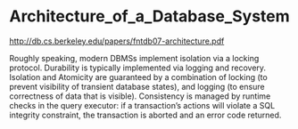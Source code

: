 # Architecture_of_a_Database_System

http://db.cs.berkeley.edu/papers/fntdb07-architecture.pdf

Roughly speaking, modern DBMSs implement isolation via a locking protocol. Durability is typically implemented via logging and
recovery. Isolation and Atomicity are guaranteed by a combination of locking (to prevent visibility of transient database states), and logging (to ensure correctness of data that is visible). Consistency is managed by runtime checks in the query executor: if a transaction’s actions will violate a SQL integrity constraint, the transaction is aborted and an error code returned.
